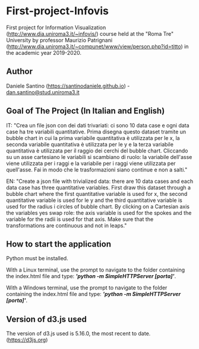 # First-project-Infovis

First project for Information Visualization (http://www.dia.uniroma3.it/~infovis/) course held at the "Roma Tre" University by professor Maurizio Patrignani (http://www.dia.uniroma3.it/~compunet/www/view/person.php?id=titto) in the academic year 2019-2020.

## Author
Daniele Santino (https://santinodaniele.github.io) - [dan.santino@stud.uniroma3.it](dan.santino@stud.uniroma3.it) 

## Goal of The Project (In Italian and English)
IT: "Crea un file json con dei dati trivariati: ci sono 10 data case e ogni
data case ha tre variabili quantitative. Prima disegna questo dataset
tramite un bubble chart in cui la prima variabile quantitativa è
utilizzata per le x, la seconda variabile quantitativa è utilizzata per
le y e la terza variabile quantitativa è utilizzata per il raggio dei
cerchi del bubble chart. Cliccando su un asse cartesiano le variabili si
scambiano di ruolo: la variabile dell'asse viene utilizzata per i raggi
e la variabile per i raggi viene utilizzata per quell'asse. Fai in modo
che le trasformazioni siano continue e non a salti."

EN: "Create a json file with trivialized data: there are 10 data cases and each
data case has three quantitative variables. First draw this dataset
through a bubble chart where the first quantitative variable is
used for x, the second quantitative variable is used for
le y and the third quantitative variable is used for the radius i
circles of bubble chart. By clicking on a Cartesian axis the variables yes
swap role: the axis variable is used for the spokes
and the variable for the radii is used for that axis. Make sure
that the transformations are continuous and not in leaps."

## How to start the application
Python must be installed.

With a Linux terminal, use the prompt to navigate to the folder containing the index.html file and type: <i><b>'python -m SimpleHTTPServer [porta]'</b></i>.

With a Windows terminal, use the prompt to navigate to the folder containing the index.html file and type: <i><b>'python -m SimpleHTTPServer [porta]'</b></i>.


## Version of d3.js used
The version of d3.js used is 5.16.0, the most recent to date. (https://d3js.org)